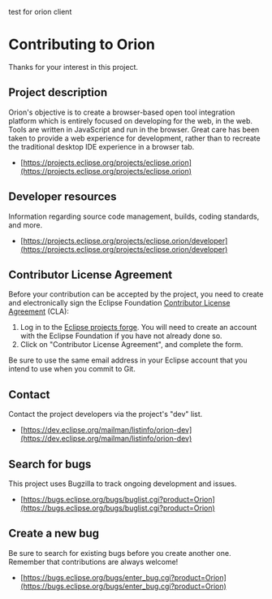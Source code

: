 test for orion client

Contributing to Orion
=====================
Thanks for your interest in this project.

Project description
--------------------
Orion's objective is to create a browser-based open tool integration platform which is entirely focused on
developing for the web, in the web. Tools are written in JavaScript and run in the browser. Great care has
been taken to provide a web experience for development, rather than to recreate the traditional desktop
IDE experience in a browser tab.

- [https://projects.eclipse.org/projects/eclipse.orion](https://projects.eclipse.org/projects/eclipse.orion)

Developer resources
--------------------
Information regarding source code management, builds, coding standards, and more.

- [https://projects.eclipse.org/projects/eclipse.orion/developer](https://projects.eclipse.org/projects/eclipse.orion/developer)

Contributor License Agreement
------------------------------
Before your contribution can be accepted by the project, you need to create and electronically sign the
Eclipse Foundation [Contributor License Agreement](https://www.eclipse.org/legal/CLA.php) (CLA):

1. Log in to the [Eclipse projects forge](https://projects.eclipse.org/user/login/sso). You will need to
   create an account with the Eclipse Foundation if you have not already done so.
2. Click on "Contributor License Agreement", and complete the form.

Be sure to use the same email address in your Eclipse account that you intend to use when you commit to Git.

Contact
--------
Contact the project developers via the project's "dev" list.

- [https://dev.eclipse.org/mailman/listinfo/orion-dev](https://dev.eclipse.org/mailman/listinfo/orion-dev)

Search for bugs
----------------
This project uses Bugzilla to track ongoing development and issues.

- [https://bugs.eclipse.org/bugs/buglist.cgi?product=Orion](https://bugs.eclipse.org/bugs/buglist.cgi?product=Orion)

Create a new bug
-----------------
Be sure to search for existing bugs before you create another one. Remember that contributions are always welcome!

- [https://bugs.eclipse.org/bugs/enter_bug.cgi?product=Orion](https://bugs.eclipse.org/bugs/enter_bug.cgi?product=Orion)
